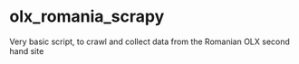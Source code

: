 # olx_romania_scrapy

Very basic script, to crawl and collect data from the Romanian OLX second hand site